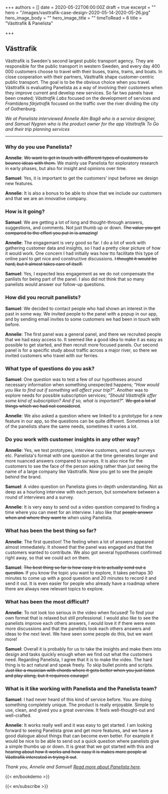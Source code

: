 +++
authors = []
date = 2020-05-22T06:00:00Z
draft = true
excerpt = ""
hero = "/images/vasttrafik-case-design-2020-05-14-2020-05-26.jpg"
hero_image_body = ""
hero_image_title = ""
timeToRead = 6
title = "Västtrafik & Panelista"

+++
## Västtrafik

Västtrafik is Sweden's second largest public transport agency. They are responsible for the public transport in western Sweden, and every day 400 000 customers choose to travel with their buses, trains, trams, and boats. In close cooperation with their partners, Västtrafik shape customer-centric public transport. The goal is to be the obvious choice when you travel. Västtrafik is evaluating Panelista as a way of involving their customers when they improve current and develop new services. So far two panels have been created; _Västtrafik Labs_ focused on the development of services and _Framtidens färjetrafik_ focused on the traffic over the river dividing the city of Gothenburg.

_We at Panelista interviewed Annelie Alm Bagå who is a service designer, and Samuel Nygren who is the product owner for the app Västtrafik To Go and their trip planning services_

***

### Why do you use Panelista?

**Annelie**: ~~We want to get in touch with different types of customers to bounce ideas with them.~~ We mainly use Panelista for exploratory research in early phases, but also for insight and opinions over time.

**Samuel**: Yes, it is important to get the customers' input beforee we design new features.

**Annelie**: It is also a bonus to be able to show that we include our customers and that we are an innovative company.

### How is it going?

**Samuel**: We are getting a lot of long and thought-through answers, suggestions, and comments. Not just thumb up or down. ~~The value you get compared to the effort you put in is amazing!~~

**Annelie**: The engagemant is very good so far. I do a lot of work with gathering customer data and insights, so I had a pretty clear picture of how it would work. One concern I had initially was how tto facilitate this type of online panl to get nice and constructive discussions. ~~I thought it would be hard, but it almost takes care of itself.~~

**Samuel**: Yes, I expected less engagement as we do not compensate the panlists for being part of the panel. I also did not think that so many panelists would answer our follow-up questions.

### How did you recruit panelists?

**Samuel**: We decided to contact people who had shown an interest in the past in some way. We invited people to the panel with a popup in our app, and by sending email invites to some customers we had been in touch with before. 

**Annelie**: The first panel was a general panel, and there we recruited people that we had easy access to. It seemed like a good idea to make it as easy as possible to get started, and then recruit more focused panels. Our second panel is for a specific study about traffic across a major river, so there we invited customers who travel with our ferries.

### What type of questions do you ask?

**Samuel**: One question was to test a few of our hypotheses around necessary information when something unexpected happens; _“How would you like to find out if something will affect your trip?”_. Another was to explore needs for possible subscription services; _“Should Västtrafik offer some kind of subscription? And if so, what is important?_". ~~We got a lot of things which we had not considered~~.

**Annelie**: We also asked a question where we linked to a prototype for a new feature in our app, so the questions can be quite different. Sometimes a lot of the panelists share the same needs, sometimes it varies a lot.

### Do you work with customer insights in any other way?

**Annelie**: Yes, we test prototypes, interview customers, send out surveys etc. Panelista's format with one question at the time generates longer and more nuanced answers compared to surveys. It is also nice for the customers to see the face of the person asking rather than just seeing the name of a large company like Västtrafik. Now you get to see the people behind the brand. 

**Samuel**: A video question on Panelista gives in-depth understanding. Not as deep as a hourlong interview with each person, but somewhere between a round of interviews and a survey. 

**Annelie**: It is very easy to send out a video question compared to finding a time where you can meet for an interview. I also like that ~~people answer when and where they want to~~ when using Panelista.

### What has been the best thing so far?

**Annelie**: The first question! The feeling when a lot of answers appeared almost immediately. It showed that the panel was engaged and that the customers wanted to contribute. We also got several hypotheses confirmed right away, so that we could act on them.

**Samuel**: ~~The best thing so far is how easy it is to actually send out a question.~~ If you know the topic you want to explore, it takes perhaps 30 minutes to come up with a good question and 20 minutes to record it and send it out. It is even easier for people who already have a roadmap where there are always new relevant topics to explore. 

### What has been the most difficult?

**Annelie**: To not look too serious in the video when focused! To find your own format that is relaxed but still professional. I would also like to see the panelists improve each others answers, I would love it if there were even more discussions and that the panelists took each others answers and ideas to the next level. We have seen some people do this, but we want more!

**Samuel**: Overall it is probably for us to take the insights and make them into design and tasks quickly enough when we find out what the customers need. Regarding Panelista, I agree that it is to make the video. The hard thing is to act natural and speak freely. To skip bullet points and scripts. ~~Just like a musician with chords where it gets better when you just listen and play along, but it requirees courage!~~

### What is it like working with Panelista and the Panelista team?

**Samuel**: I had never heard of this kind of service before. You are doing something completely unique. The product is really enjoyable. Simple to use, clean, and gived you a great overview. It feels well-thought-out and well-crafted.

**Annelie**: It works really well and it was easy to get started. I am looking forward to seeing Panelista grow and get more features, and we have a good dialogue about things that can become even better. For example it would be nice to be able to send out a quick question where panelists give a simple thumbs up or down. It is great that we got started with this and ~~hearing about how it works and how easy it is makes more people at Västtrafik interested in trying it out~~.

_Thank you, Annelie and Samuel!_ [_Read more about Panelista here_](https://panelista.com "Panelista").

{{< en/bookdemo >}}

{{< en/subscribe >}}